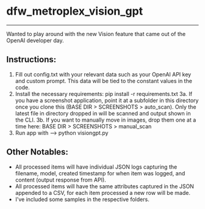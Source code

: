 # dfw_metroplex_vision_gpt
---------------
Wanted to play around with the new Vision feature that came out of the OpenAI developer day. 

Instructions:
---------------
1. Fill out config.txt with your relevant data such as your OpenAI API key and custom prompt. This data will be tied to the constant values in the code. 
2. Install the necessary requirements: pip install -r requirements.txt
3a. If you have a screenshot application, point it at a subfolder in this directory once you clone this (BASE DIR > SCREENSHOTS > auto_scan). Only the latest file in directory dropped in will be scanned and output shown in the CLI.
3b. If you want to manually move in images, drop them one at a time here: BASE DIR > SCREENSHOTS > manual_scan
4. Run app with --> python visiongpt.py

Other Notables:
---------------
- All processed items will have individual JSON logs capturing the filename, model, created timestamp for when item was logged, and content (output response from API).
- All processed items will have the same attributes captured in the JSON appended to a CSV, for each item processed a new row will be made.
- I've included some samples in the respective folders. 
